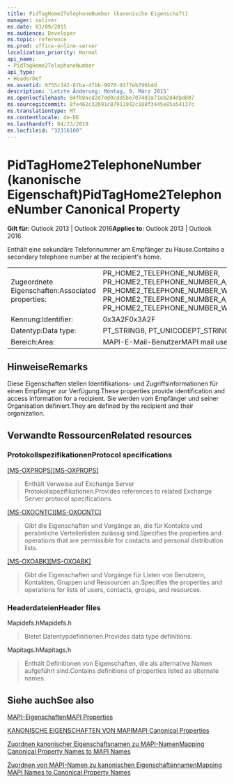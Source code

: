 ```yaml
---
title: PidTagHome2TelephoneNumber (kanonische Eigenschaft)
manager: soliver
ms.date: 03/09/2015
ms.audience: Developer
ms.topic: reference
ms.prod: office-online-server
localization_priority: Normal
api_name:
- PidTagHome2TelephoneNumber
api_type:
- HeaderDef
ms.assetid: 9755c342-87ba-47bb-9970-91f7eb796b4d
description: 'Letzte Änderung: Montag, 9. März 2015'
ms.openlocfilehash: 84fb0acd2d7dd0cdd5be7074d3a71eb2d4dbd807
ms.sourcegitcommit: 8fe462c32b91c87911942c188f3445e85a54137c
ms.translationtype: MT
ms.contentlocale: de-DE
ms.lasthandoff: 04/23/2019
ms.locfileid: "32316100"
---
```

# <a name="pidtaghome2telephonenumber-canonical-property"></a><span data-ttu-id="bea9d-103">PidTagHome2TelephoneNumber (kanonische Eigenschaft)</span><span class="sxs-lookup"><span data-stu-id="bea9d-103">PidTagHome2TelephoneNumber Canonical Property</span></span>

  
  
<span data-ttu-id="bea9d-104">**Gilt für**: Outlook 2013 | Outlook 2016</span><span class="sxs-lookup"><span data-stu-id="bea9d-104">**Applies to**: Outlook 2013 | Outlook 2016</span></span> 
  
<span data-ttu-id="bea9d-105">Enthält eine sekundäre Telefonnummer am Empfänger zu Hause.</span><span class="sxs-lookup"><span data-stu-id="bea9d-105">Contains a secondary telephone number at the recipient's home.</span></span> 
  
|||
|:-----|:-----|
|<span data-ttu-id="bea9d-106">Zugeordnete Eigenschaften:</span><span class="sxs-lookup"><span data-stu-id="bea9d-106">Associated properties:</span></span>  <br/> |<span data-ttu-id="bea9d-107">PR_HOME2_TELEPHONE_NUMBER, PR_HOME2_TELEPHONE_NUMBER_A, PR_HOME2_TELEPHONE_NUMBER_W</span><span class="sxs-lookup"><span data-stu-id="bea9d-107">PR_HOME2_TELEPHONE_NUMBER, PR_HOME2_TELEPHONE_NUMBER_A, PR_HOME2_TELEPHONE_NUMBER_W</span></span>  <br/> |
|<span data-ttu-id="bea9d-108">Kennung:</span><span class="sxs-lookup"><span data-stu-id="bea9d-108">Identifier:</span></span>  <br/> |<span data-ttu-id="bea9d-109">0x3A2F</span><span class="sxs-lookup"><span data-stu-id="bea9d-109">0x3A2F</span></span>  <br/> |
|<span data-ttu-id="bea9d-110">Datentyp:</span><span class="sxs-lookup"><span data-stu-id="bea9d-110">Data type:</span></span>  <br/> |<span data-ttu-id="bea9d-111">PT_STRING8, PT_UNICODE</span><span class="sxs-lookup"><span data-stu-id="bea9d-111">PT_STRING8, PT_UNICODE</span></span>  <br/> |
|<span data-ttu-id="bea9d-112">Bereich:</span><span class="sxs-lookup"><span data-stu-id="bea9d-112">Area:</span></span>  <br/> |<span data-ttu-id="bea9d-113">MAPI-E-Mail-Benutzer</span><span class="sxs-lookup"><span data-stu-id="bea9d-113">MAPI mail user</span></span>  <br/> |
   
## <a name="remarks"></a><span data-ttu-id="bea9d-114">Hinweise</span><span class="sxs-lookup"><span data-stu-id="bea9d-114">Remarks</span></span>

<span data-ttu-id="bea9d-115">Diese Eigenschaften stellen Identifikations- und Zugriffsinformationen für einen Empfänger zur Verfügung.</span><span class="sxs-lookup"><span data-stu-id="bea9d-115">These properties provide identification and access information for a recipient.</span></span> <span data-ttu-id="bea9d-116">Sie werden vom Empfänger und seiner Organisation definiert.</span><span class="sxs-lookup"><span data-stu-id="bea9d-116">They are defined by the recipient and their organization.</span></span> 
  
## <a name="related-resources"></a><span data-ttu-id="bea9d-117">Verwandte Ressourcen</span><span class="sxs-lookup"><span data-stu-id="bea9d-117">Related resources</span></span>

### <a name="protocol-specifications"></a><span data-ttu-id="bea9d-118">Protokollspezifikationen</span><span class="sxs-lookup"><span data-stu-id="bea9d-118">Protocol specifications</span></span>

<span data-ttu-id="bea9d-119">[[MS-OXPROPS]](https://msdn.microsoft.com/library/f6ab1613-aefe-447d-a49c-18217230b148%28Office.15%29.aspx)</span><span class="sxs-lookup"><span data-stu-id="bea9d-119">[[MS-OXPROPS]](https://msdn.microsoft.com/library/f6ab1613-aefe-447d-a49c-18217230b148%28Office.15%29.aspx)</span></span>
  
> <span data-ttu-id="bea9d-120">Enthält Verweise auf Exchange Server Protokollspezifikationen.</span><span class="sxs-lookup"><span data-stu-id="bea9d-120">Provides references to related Exchange Server protocol specifications.</span></span>
    
<span data-ttu-id="bea9d-121">[[MS-OXOCNTC]](https://msdn.microsoft.com/library/9b636532-9150-4836-9635-9c9b756c9ccf%28Office.15%29.aspx)</span><span class="sxs-lookup"><span data-stu-id="bea9d-121">[[MS-OXOCNTC]](https://msdn.microsoft.com/library/9b636532-9150-4836-9635-9c9b756c9ccf%28Office.15%29.aspx)</span></span>
  
> <span data-ttu-id="bea9d-122">Gibt die Eigenschaften und Vorgänge an, die für Kontakte und persönliche Verteilerlisten zulässig sind.</span><span class="sxs-lookup"><span data-stu-id="bea9d-122">Specifies the properties and operations that are permissible for contacts and personal distribution lists.</span></span>
    
<span data-ttu-id="bea9d-123">[[MS-OXOABK]](https://msdn.microsoft.com/library/f4cf9b4c-9232-4506-9e71-2270de217614%28Office.15%29.aspx)</span><span class="sxs-lookup"><span data-stu-id="bea9d-123">[[MS-OXOABK]](https://msdn.microsoft.com/library/f4cf9b4c-9232-4506-9e71-2270de217614%28Office.15%29.aspx)</span></span>
  
> <span data-ttu-id="bea9d-124">Gibt die Eigenschaften und Vorgänge für Listen von Benutzern, Kontakten, Gruppen und Ressourcen an.</span><span class="sxs-lookup"><span data-stu-id="bea9d-124">Specifies the properties and operations for lists of users, contacts, groups, and resources.</span></span>
    
### <a name="header-files"></a><span data-ttu-id="bea9d-125">Headerdateien</span><span class="sxs-lookup"><span data-stu-id="bea9d-125">Header files</span></span>

<span data-ttu-id="bea9d-126">Mapidefs.h</span><span class="sxs-lookup"><span data-stu-id="bea9d-126">Mapidefs.h</span></span>
  
> <span data-ttu-id="bea9d-127">Bietet Datentypdefinitionen.</span><span class="sxs-lookup"><span data-stu-id="bea9d-127">Provides data type definitions.</span></span>
    
<span data-ttu-id="bea9d-128">Mapitags.h</span><span class="sxs-lookup"><span data-stu-id="bea9d-128">Mapitags.h</span></span>
  
> <span data-ttu-id="bea9d-129">Enthält Definitionen von Eigenschaften, die als alternative Namen aufgeführt sind.</span><span class="sxs-lookup"><span data-stu-id="bea9d-129">Contains definitions of properties listed as alternate names.</span></span>
    
## <a name="see-also"></a><span data-ttu-id="bea9d-130">Siehe auch</span><span class="sxs-lookup"><span data-stu-id="bea9d-130">See also</span></span>



[<span data-ttu-id="bea9d-131">MAPI-Eigenschaften</span><span class="sxs-lookup"><span data-stu-id="bea9d-131">MAPI Properties</span></span>](mapi-properties.md)
  
[<span data-ttu-id="bea9d-132">KANONISCHE EIGENSCHAFTEN VON MAPI</span><span class="sxs-lookup"><span data-stu-id="bea9d-132">MAPI Canonical Properties</span></span>](mapi-canonical-properties.md)
  
[<span data-ttu-id="bea9d-133">Zuordnen kanonischer Eigenschaftsnamen zu MAPI-Namen</span><span class="sxs-lookup"><span data-stu-id="bea9d-133">Mapping Canonical Property Names to MAPI Names</span></span>](mapping-canonical-property-names-to-mapi-names.md)
  
[<span data-ttu-id="bea9d-134">Zuordnen von MAPI-Namen zu kanonischen Eigenschaftennamen</span><span class="sxs-lookup"><span data-stu-id="bea9d-134">Mapping MAPI Names to Canonical Property Names</span></span>](mapping-mapi-names-to-canonical-property-names.md)

